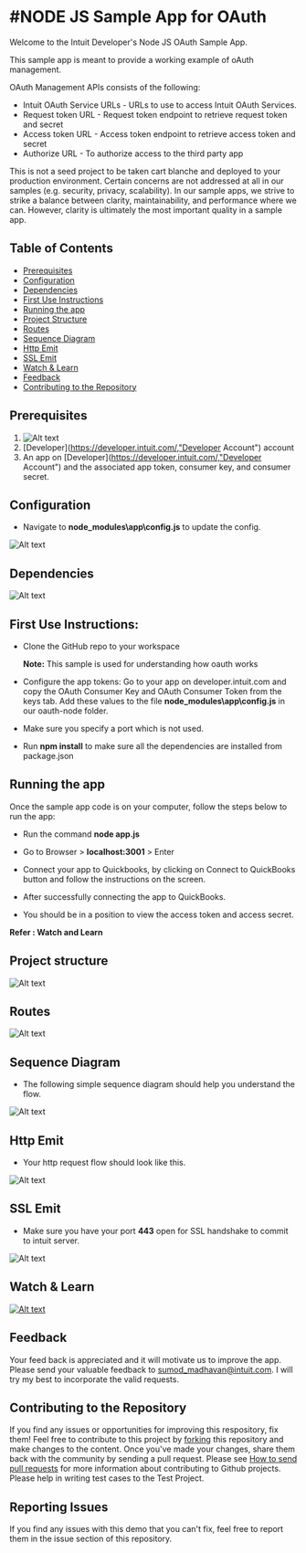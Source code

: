 #NODE JS Sample App for OAuth
=====================================
<p>
Welcome to the Intuit Developer's Node JS OAuth Sample App.
</p>
<p>
This sample app is meant to provide a working example of oAuth management.
</p>
<p>

OAuth Management APIs consists of the following:

<ul>
<li>Intuit OAuth Service URLs - URLs to use to access Intuit OAuth Services.</li>
<li>Request token URL - Request token endpoint to retrieve request token and secret</li> 
<li>Access token URL - Access token endpoint to retrieve access token and secret </li>
<li>Authorize URL - To authorize access to the third party app</li>
</ul>
</p>
<p>

This is not a seed project to be taken cart blanche and deployed to your production environment. Certain concerns are not addressed at all in our samples (e.g. security, privacy, scalability). In our sample apps, we strive to strike a balance between clarity, maintainability, and performance where we can. However, clarity is ultimately the most important quality in a sample app.

</p>

## Table of Contents

* [Prerequisites](#prerequisites)
* [Configuration](#configuration)
* [Dependencies](#dependencies)
* [First Use Instructions](#first-use-instructions)
* [Running the app](#running-the-app)
* [Project Structure](#project-structure)
* [Routes](#routes)
* [Sequence Diagram](#sequence-diagram)
* [Http Emit](#http-emit)
* [SSL Emit](#ssl-emit)
* [Watch & Learn](#watch--learn)
* [Feedback](#feedback)
* [Contributing to the Repository](#contributing-to-the-repository)


## Prerequisites

1. ![Alt text](images/require.jpg "Pre-Requisite")
2. [Developer](https://developer.intuit.com/,"Developer Account") account
3. An app on [Developer](https://developer.intuit.com/,"Developer Account") and the associated app token, consumer key, and consumer secret.

## Configuration

- Navigate to **node_modules\app\config.js** to update the config.

![Alt text](images/config.jpg "Configurations")


## Dependencies
![Alt text](images/depend.JPG "Dependencies")


## First Use Instructions:

- Clone the GitHub repo to your workspace

  **Note:** This sample is used for understanding how oauth works

- Configure the app tokens: Go to your app on developer.intuit.com and copy the OAuth Consumer Key and OAuth Consumer Token from the keys tab. Add these values to the file **node_modules\app\config.js** in our oauth-node folder.

- Make sure you specify a port which is not used.

- Run **npm install** to make sure all the dependencies are installed from package.json

## Running the app

Once the sample app code is on your computer, follow the steps below to run the app:

- Run the command **node app.js** 

- Go to Browser > **localhost:3001** > Enter

- Connect your app to Quickbooks, by clicking on Connect to QuickBooks button and follow the instructions on the screen.

- After successfully connecting the app to QuickBooks.

- You should be in a position to view the access token and access secret. 

**Refer : Watch and Learn**

## Project structure

![Alt text](images/project.JPG "Project Structure")

## Routes

![Alt text](images/routes.JPG "Routes work")

## Sequence Diagram

- The following simple sequence diagram should help you understand the flow.


![Alt text](images/seq.png "sequence diagram on oauth")

## Http Emit

- Your http request flow should look like this.

![Alt text](images/fiddle.JPG "Fiddler request look")


## SSL Emit

- Make sure you have your port **443** open for SSL handshake to commit to intuit server.

![Alt text](images/ssl.JPG "SSL Handshake")

## Watch & Learn

<a href="https://www.youtube.com/watch?feature=player_embedded&v=r1GUrXfHbB0
" target="_blank">![Alt text](images/authorize.JPG "Watch and Learn")</a>


## Feedback

Your feed back is appreciated and it will motivate us to improve the app. Please send your valuable feedback to sumod_madhavan@intuit.com. I will try my best to incorporate the valid requests.
 
## Contributing to the Repository ###

If you find any issues or opportunities for improving this respository, fix them!  Feel free to contribute to this project by [forking](http://help.github.com/fork-a-repo/) this repository and make changes to the content.  Once you've made your changes, share them back with the community by sending a pull request. Please see [How to send pull requests](http://help.github.com/send-pull-requests/) for more information about contributing to Github projects. Please help in writing test cases to the Test Project.

## Reporting Issues ###

If you find any issues with this demo that you can't fix, feel free to report them in the issue section of this repository.

